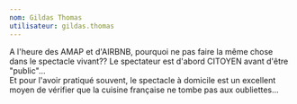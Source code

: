 ```yaml
---
nom: Gildas Thomas
utilisateur: gildas.thomas
---
```

<p>
  A l'heure des AMAP et d'AIRBNB, pourquoi ne pas faire la même chose dans le spectacle vivant?? Le spectateur est d'abord CITOYEN avant d'être "public"...<br>
  Et pour l'avoir pratiqué souvent, le spectacle à domicile est un excellent moyen de vérifier que la cuisine française ne tombe pas aux oubliettes...
</p> 
<br/>
